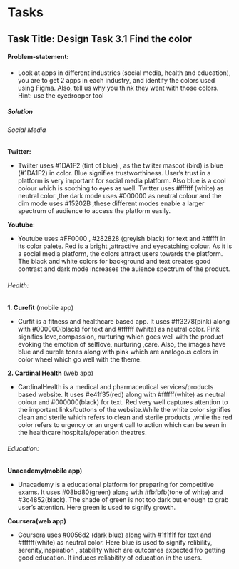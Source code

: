 # Tasks

## Task Title: Design Task 3.1 Find the color

#### Problem-statement:
* Look at apps in different industries (social media, health and education), you are to get 2 apps in each industry, and identify the colors used using Figma. Also, tell us why you think they went with those colors.
Hint: use the eyedropper tool

##### Solution
###### Social Media 
**Twitter:**
* Twiiter uses #1DA1F2 (tint of blue) , as the twiiter mascot (bird) is blue (#1DA1F2) in color.
Blue signifies trustworthiness. User’s trust in a platform is very important for social media platform.
Also blue is a cool colour which is soothing to eyes as well. Twitter uses #ffffff (white) as neutral color ,the dark mode uses #000000 as neutral colour  and the dim mode  uses #15202B ,these different modes enable a larger spectrum of audience to access the platform easily. 

**Youtube**:
* Youtube uses #FF0000 , #282828 (greyish black) for text and #ffffff in its color palete. Red is a bright ,attractive and eyecatching colour. As it is a social media platform, the colors attract users towards the platform. The black and white colors for background and text creates good contrast and dark mode increases the auience spectrum of the product.

###### Health: 
**1. Curefit**
(mobile app)
* Curfit is a fitness and healthcare based app. It uses #ff3278(pink) along with #000000(black) for text and #ffffff (white) as neutral color. Pink signifies love,compassion, nurturing which goes well with the product evoking the emotion of selflove, nurturing ,care. Also, the images have blue and purple tones along with pink which are analogous colors in color wheel which go well with the theme.

**2. Cardinal Health**
(web app)
* CardinalHealth is a medical and pharmaceutical services/products based website.
It uses #e41f35(red) along with #ffffff(white) as neutral colour and #000000(black) for text. Red very well captures attention to the important links/buttons of the website.While the white color signifies clean and sterile which refers to clean and sterile products ,while the red color refers to urgency or an urgent call to action which can be seen in the healthcare hospitals/operation theatres.

###### Education:
**Unacademy(mobile app)**
* Unacademy is a educational platform for preparing for competitive exams. 
It uses #08bd80(green) along with #fbfbfb(tone of white) and #3c4852(black).
The shade of green is not too dark but enough to grab user’s attention. Here green is used to signify growth. 


**Coursera(web app)**
* Coursera uses #0056d2 (dark blue) along with #1f1f1f for text and #ffffff(white) as neutral color. Here blue is used to signify relibility, serenity,inspiration , stability which are outcomes expected fro getting good education. It induces reliabitity of education in the users. 




